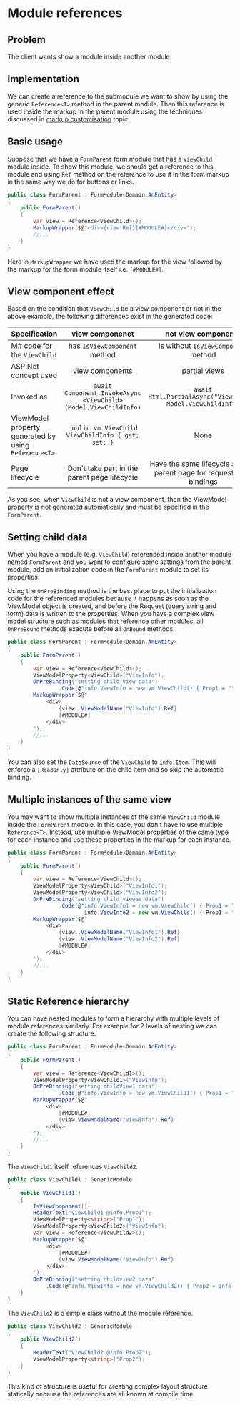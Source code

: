 # Module references

## Problem

The client wants show a module inside another module.

## Implementation
We can create a reference to the submodule we want to show by using the generic `Reference<T>` method in the parent module. Then this reference is used inside the markup in the parent module using the techniques discussed in [markup customisation](https://www.msharp.co.uk/#/how-to/stylingAndCSS/markupCustomisation) topic.


## Basic usage
Suppose that we have a `FormParent` form module that has a `ViewChild` module inside. To show this module, we should get a reference to this module and using `Ref` method on the reference to use it in the form markup in the same way we do for buttons or links.
```csharp
public class FormParent : FormModule<Domain.AnEntity>
{
    public FormParent()
    {
        var view = Reference<ViewChild>();
        MarkupWrapper($@"<div>{view.Ref}[#MODULE#]</div>");
        //...
    }
}
```
Here in `MarkupWrapper` we have used the markup for the view followed by the markup for the form module itself i.e. `[#MODULE#]`.

## View component effect
Based on the condition that `ViewChild` be a view component or not in the above example, the following differences exist in the generated code:

| Specification   |     view componenet     | not view componenet |
| -------|:-------------:|:------------:|
| M# code for the `ViewChild`   | has `IsViewComponent` method | Is without `IsViewComponent` method     |
| ASP.Net concept used   | [view components](https://docs.microsoft.com/en-us/aspnet/core/mvc/views/view-components?view=aspnetcore-5.0) | [partial views](https://docs.microsoft.com/en-us/aspnet/core/mvc/views/partial?view=aspnetcore-5.0)|
| Invoked as | `await Component.InvokeAsync   <ViewChild>      (Model.ViewChildInfo)` | `await Html.PartialAsync("ViewChild", Model.ViewChildInfo)`     |
| ViewModel property generated by using `Reference<T>`  | `public vm.ViewChild ViewChildInfo { get; set; }` | None      |
| Page lifecycle  | Don't take part in the parent page lifecycle | Have the same lifecycle as their parent page for requests and bindings     |

As you see, when `ViewChild` is not a view component, then the ViewModel property is not generated automatically and must be specified in the `FormParent`.

## Setting child data
When you have a module (e.g. `ViewChild`) referenced inside another module named `FormParent` and you want to configure some settings from the parent module, add an initialization code in the `FormParent` module to set its properties. 

Using the `OnPreBinding` method is the best place to put the initialization code for the referenced modules because it happens as soon as the ViewModel object is created, and before the Request (query string and form) data is written to the properties. When you have a complex view model structure such as modules that reference other modules, all `OnPreBound` methods execute before all `OnBound` methods.

```csharp
public class FormParent : FormModule<Domain.AnEntity>
{
    public FormParent()
    {
        var view = Reference<ViewChild>();
        ViewModelProperty<ViewChild>("ViewInfo");
        OnPreBinding("setting child view data")
                .Code(@"info.ViewInfo = new vm.ViewChild() { Prop1 = ""settingFromParent"" };");
        MarkupWrapper($@"
            <div>
                {view..ViewModelName("ViewInfo").Ref}
                [#MODULE#]
            </div>
        ");
        //...
    }
}
```
You can also set the `DataSource` of the `ViewChild` to `info.Item`. This will enforce a `[ReadOnly]` attribute on the child item and so skip the automatic binding.

## Multiple instances of the same view
You may want to show multiple instances of the same `ViewChild` module inside the `FormParent` module. In this case, you don't have to use multiple `Reference<T>`. Instead, use multiple ViewModel properties of the same type for each instance and use these properties in the markup for each instance.

```csharp
public class FormParent : FormModule<Domain.AnEntity>
{
    public FormParent()
    {
        var view = Reference<ViewChild>();
        ViewModelProperty<ViewChild>("ViewInfo1");
        ViewModelProperty<ViewChild>("ViewInfo2");
        OnPreBinding("setting child viewes data")
                .Code(@"info.ViewInfo1 = new vm.ViewChild() { Prop1 = ""value1""};
                        info.ViewInfo2 = new vm.ViewChild() { Prop1 = ""value2""};" );
        MarkupWrapper($@"
            <div>
                {view..ViewModelName("ViewInfo1").Ref}
                {view..ViewModelName("ViewInfo2").Ref}
                [#MODULE#]
            </div>
        ");
        //...
    }
}
```

## Static Reference hierarchy
You can have nested modules to form a hierarchy with multiple levels of module references similarly. For example for 2 levels of nesting we can create the following structure:

```csharp
public class FormParent : FormModule<Domain.AnEntity>
{
    public FormParent()
    {
        var view = Reference<ViewChild1>();
        ViewModelProperty<ViewChild1>("ViewInfo");
        OnPreBinding("setting childView1 data")
                .Code(@"info.ViewInfo = new vm.ViewChild1() { Prop1 = ""value1""}; ");
        MarkupWrapper($@"
            <div>
                [#MODULE#]
                {view.ViewModelName("ViewInfo").Ref}
            </div>
        ");
        //...
    }
}
```
The `ViewChild1` itself references `ViewChild2`.
```csharp
public class ViewChild1 : GenericModule
{
    public ViewChild1()
    {
        IsViewComponent();
        HeaderText("ViewChild1 @info.Prop1");
        ViewModelProperty<string>("Prop1");
        ViewModelProperty<ViewChild2>("ViewInfo");
        var view = Reference<ViewChild2>();
        MarkupWrapper($@"
            <div>
                [#MODULE#]
                {view.ViewModelName("ViewInfo").Ref}
            </div>
        ");
        OnPreBinding("setting childview2 data")
            .Code(@"info.ViewInfo = new vm.ViewChild2() { Prop2 = info.Prop1 + ""View2"" };");
    }
}
```
The `ViewChild2` is a simple class without the module reference.
```csharp
public class ViewChild2 : GenericModule
{
    public ViewChild2()
    {
        HeaderText("ViewChild2 @info.Prop2");
        ViewModelProperty<string>("Prop2");
    }
}
```
This kind of structure is useful for creating complex layout structure statically because the references are all known at compile time.